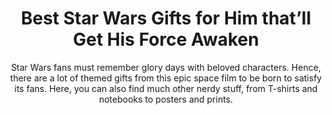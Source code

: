 ---
layout: post
title: Best Star Wars Gifts for Him that’ll Get His Force Awaken
subtitle: Star Wars fans must remember glory days with beloved characters. Hence, there are a lot of themed gifts from this epic space film to be born to satisfy its fans. Here, you can also find much other nerdy stuff, from T-shirts and notebooks to posters and prints.
header-img: "img/post/2023/09/copied/medium_star_wars_gifts_for_him_5de587dcb8.png"
header-style: text
permalink: "/star-wars-gifts-him/"
catalog: true
tags:
  - Recipients 
  - Men
---  